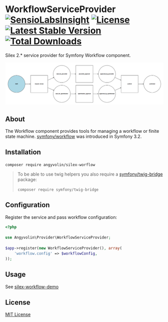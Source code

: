 # WorkflowServiceProvider [![SensioLabsInsight](https://insight.sensiolabs.com/projects/c7b71caa-7264-4e8b-85b2-879c675bde5f/mini.png)](https://insight.sensiolabs.com/projects/c7b71caa-7264-4e8b-85b2-879c675bde5f) [![License](https://poser.pugx.org/angyvolin/silex-workflow/license)](https://packagist.org/packages/angyvolin/silex-workflow) [![Latest Stable Version](https://poser.pugx.org/angyvolin/silex-workflow/v/stable)](https://packagist.org/packages/angyvolin/silex-workflow) [![Total Downloads](https://poser.pugx.org/angyvolin/silex-workflow/downloads)](https://packagist.org/packages/angyvolin/silex-workflow)

Silex 2.* service provider for Symfony Workflow component.

[![silex-workflow-image](https://github.com/angyvolin/silex-workflow-demo/blob/master/web/img/workflow.png)](https://github.com/angyvolin/silex-workflow-demo)

## About
The Workflow component provides tools for managing a workflow or finite state machine. [symfony/workflow](https://github.com/symfony/workflow) was introduced in Symfony 3.2.

## Installation
`composer require angyvolin/silex-worflow`

> To be able to use twig helpers you also require a [symfony/twig-bridge](https://github.com/symfony/twig-bridge) package:
> 
> `composer require symfony/twig-bridge`

## Configuration
Register the service and pass workflow configuration:

```php
<?php

use Angyvolin\Provider\WorkflowServiceProvider;

$app->register(new WorkflowServiceProvider(), array(
    'workflow.config' => $workflowConfig,
));

```

## Usage
See [silex-workflow-demo](https://github.com/angyvolin/silex-workflow-demo)

## License
[MIT License](LICENSE.md)
